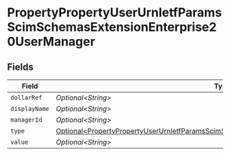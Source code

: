 # PropertyPropertyUserUrnIetfParamsScimSchemasExtensionEnterprise20UserManager


## Fields

| Field                                                                                                                                                                                                  | Type                                                                                                                                                                                                   | Required                                                                                                                                                                                               | Description                                                                                                                                                                                            |
| ------------------------------------------------------------------------------------------------------------------------------------------------------------------------------------------------------ | ------------------------------------------------------------------------------------------------------------------------------------------------------------------------------------------------------ | ------------------------------------------------------------------------------------------------------------------------------------------------------------------------------------------------------ | ------------------------------------------------------------------------------------------------------------------------------------------------------------------------------------------------------ |
| `dollarRef`                                                                                                                                                                                            | *Optional\<String>*                                                                                                                                                                                    | :heavy_minus_sign:                                                                                                                                                                                     | N/A                                                                                                                                                                                                    |
| `displayName`                                                                                                                                                                                          | *Optional\<String>*                                                                                                                                                                                    | :heavy_minus_sign:                                                                                                                                                                                     | N/A                                                                                                                                                                                                    |
| `managerId`                                                                                                                                                                                            | *Optional\<String>*                                                                                                                                                                                    | :heavy_minus_sign:                                                                                                                                                                                     | N/A                                                                                                                                                                                                    |
| `type`                                                                                                                                                                                                 | [Optional\<PropertyPropertyUserUrnIetfParamsScimSchemasExtensionEnterprise20UserManagerType>](../../models/shared/PropertyPropertyUserUrnIetfParamsScimSchemasExtensionEnterprise20UserManagerType.md) | :heavy_minus_sign:                                                                                                                                                                                     | N/A                                                                                                                                                                                                    |
| `value`                                                                                                                                                                                                | *Optional\<String>*                                                                                                                                                                                    | :heavy_minus_sign:                                                                                                                                                                                     | N/A                                                                                                                                                                                                    |